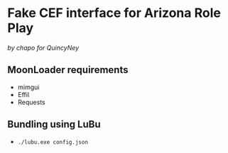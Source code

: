 # Fake CEF interface for Arizona Role Play
*by chapo for QuincyNey*

## MoonLoader requirements
* mimgui
* Effil
* Requests

## Bundling using LuBu
* `./lubu.exe config.json`
